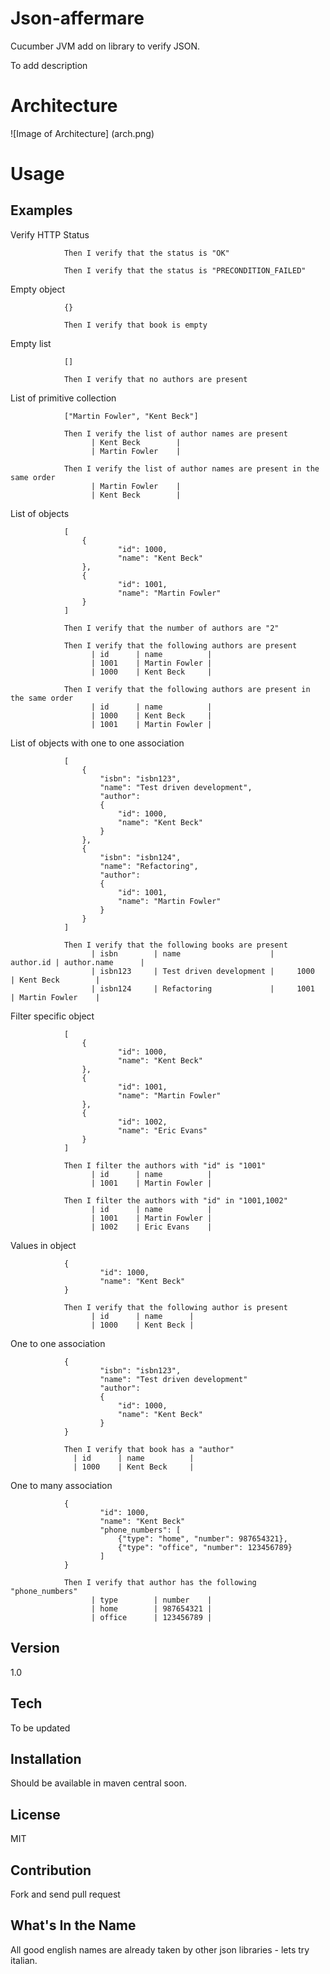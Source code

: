 Json-affermare
=========

Cucumber JVM add on library to verify JSON.

To add description

Architecture
=============

![Image of Architecture]
(arch.png)

Usage
=========


Examples
-----

Verify HTTP Status


                Then I verify that the status is "OK"

                Then I verify that the status is "PRECONDITION_FAILED"


Empty object

                {}

                Then I verify that book is empty

Empty list

                []

                Then I verify that no authors are present

List of primitive collection

                ["Martin Fowler", "Kent Beck"]

                Then I verify the list of author names are present
                      | Kent Beck        |
                      | Martin Fowler    |

                Then I verify the list of author names are present in the same order
                      | Martin Fowler    |
                      | Kent Beck        |


List of objects

                [
                    {
                            "id": 1000,
                            "name": "Kent Beck"
                    },
                    {
                            "id": 1001,
                            "name": "Martin Fowler"
                    }
                ]

                Then I verify that the number of authors are "2"

                Then I verify that the following authors are present
                      | id      | name          |
                      | 1001    | Martin Fowler |
                      | 1000    | Kent Beck     |

                Then I verify that the following authors are present in the same order
                      | id      | name          |
                      | 1000    | Kent Beck     |
                      | 1001    | Martin Fowler |




List of objects with one to one association

                [
                    {
                        "isbn": "isbn123",
                        "name": "Test driven development",
                        "author":
                        {
                            "id": 1000,
                            "name": "Kent Beck"
                        }
                    },
                    {
                        "isbn": "isbn124",
                        "name": "Refactoring",
                        "author":
                        {
                            "id": 1001,
                            "name": "Martin Fowler"
                        }
                    }
                ]

                Then I verify that the following books are present
                      | isbn        | name                    |   author.id | author.name      |
                      | isbn123     | Test driven development |     1000    | Kent Beck        |
                      | isbn124     | Refactoring             |     1001    | Martin Fowler    |


Filter specific object

                [
                    {
                            "id": 1000,
                            "name": "Kent Beck"
                    },
                    {
                            "id": 1001,
                            "name": "Martin Fowler"
                    },
                    {
                            "id": 1002,
                            "name": "Eric Evans"
                    }
                ]

                Then I filter the authors with "id" is "1001"
                      | id      | name          |
                      | 1001    | Martin Fowler |

                Then I filter the authors with "id" in "1001,1002"
                      | id      | name          |
                      | 1001    | Martin Fowler |
                      | 1002    | Eric Evans    |


Values in object

                {
                        "id": 1000,
                        "name": "Kent Beck"
                }

                Then I verify that the following author is present
                      | id      | name      |
                      | 1000    | Kent Beck |

One to one association

                {
                        "isbn": "isbn123",
                        "name": "Test driven development"
                        "author":
                        {
                            "id": 1000,
                            "name": "Kent Beck"
                        }
                }

                Then I verify that book has a "author"
                  | id      | name          |
                  | 1000    | Kent Beck     |

One to many association

                {
                        "id": 1000,
                        "name": "Kent Beck"
                        "phone_numbers": [
                            {"type": "home", "number": 987654321},
                            {"type": "office", "number": 123456789}
                        ]
                }

                Then I verify that author has the following "phone_numbers"
                      | type        | number    |
                      | home        | 987654321 |
                      | office      | 123456789 |


Version
----

1.0

Tech
-----------

To be updated

Installation
--------------
Should be available in maven central soon.

License
----

MIT

Contribution
------------

Fork and send pull request

What's In the Name
------

All good english names are already taken by other json libraries - lets try italian.
